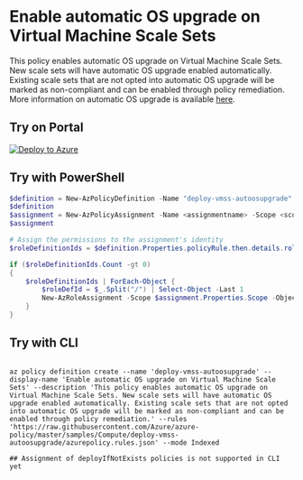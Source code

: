 # Enable automatic OS upgrade on Virtual Machine Scale Sets

This policy enables automatic OS upgrade on Virtual Machine Scale Sets. New scale sets will have automatic OS upgrade enabled automatically. Existing scale sets that are not opted into automatic OS upgrade will be marked as non-compliant and can be enabled through policy remediation. More information on automatic OS upgrade is available [here](https://docs.microsoft.com/en-us/azure/virtual-machine-scale-sets/virtual-machine-scale-sets-automatic-upgrade).

## Try on Portal

[![Deploy to Azure](http://azuredeploy.net/deploybutton.png)](https://portal.azure.com/#blade/Microsoft_Azure_Policy/CreatePolicyDefinitionBlade/uri/https%3A%2F%2Fraw.githubusercontent.com%2FAzure%2Fazure-policy%2Fmaster%2Fsamples%2FCompute%2Fdeploy-vmss-autoosupgrade%2Fazurepolicy.json)

## Try with PowerShell

````powershell
$definition = New-AzPolicyDefinition -Name "deploy-vmss-autoosupgrade" -DisplayName "Enable automatic OS upgrade on Virtual Machine Scale Sets" -description "This policy enables automatic OS upgrade on Virtual Machine Scale Sets. New scale sets will have automatic OS upgrade enabled automatically. Existing scale sets that are not opted into automatic OS upgrade will be marked as non-compliant and can be enabled through policy remediation." -Policy "https://raw.githubusercontent.com/Azure/azure-policy/master/samples/Compute/deploy-vmss-autoosupgrade/azurepolicy.rules.json" -Mode Indexed
$definition
$assignment = New-AzPolicyAssignment -Name <assignmentname> -Scope <scope> -Location <location> -AssignIdentity -PolicyDefinition $definition
$assignment

# Assign the permissions to the assignment's identity
$roleDefinitionIds = $definition.Properties.policyRule.then.details.roleDefinitionIds

if ($roleDefinitionIds.Count -gt 0)
{
    $roleDefinitionIds | ForEach-Object {
        $roleDefId = $_.Split("/") | Select-Object -Last 1
        New-AzRoleAssignment -Scope $assignment.Properties.Scope -ObjectId $assignment.Identity.PrincipalId -RoleDefinitionId $roleDefId
    }
}
````

## Try with CLI

````cli

az policy definition create --name 'deploy-vmss-autoosupgrade' --display-name 'Enable automatic OS upgrade on Virtual Machine Scale Sets' --description 'This policy enables automatic OS upgrade on Virtual Machine Scale Sets. New scale sets will have automatic OS upgrade enabled automatically. Existing scale sets that are not opted into automatic OS upgrade will be marked as non-compliant and can be enabled through policy remediation.' --rules 'https://raw.githubusercontent.com/Azure/azure-policy/master/samples/Compute/deploy-vmss-autoosupgrade/azurepolicy.rules.json' --mode Indexed

## Assignment of deployIfNotExists policies is not supported in CLI yet

````
